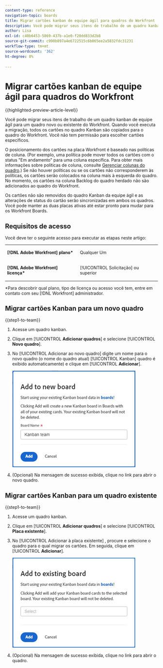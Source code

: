 ```yaml
---
content-type: reference
navigation-topic: boards
title: Migrar cartões kanban de equipe ágil para quadros do Workfront
description: Você pode migrar seus itens de trabalho de um quadro kanban de equipe ágil para um quadro novo ou existente do Workfront.
author: Lisa
exl-id: c40b6453-5869-437b-a1e0-f20dd833d2b8
source-git-commit: c990b897a4e6722515c6b065ee2a5832fdc31231
workflow-type: tm+mt
source-wordcount: '362'
ht-degree: 0%

---
```


# Migrar cartões kanban de equipe ágil para quadros do Workfront

{{highlighted-preview-article-level}}

Você pode migrar seus itens de trabalho de um quadro kanban de equipe ágil para um quadro novo ou existente do Workfront. Quando você executa a migração, todos os cartões no quadro Kanban são copiados para o quadro do Workfront. Você não tem permissão para escolher cartões específicos.

O posicionamento dos cartões na placa Workfront é baseado nas políticas de coluna. (Por exemplo, uma política pode mover todos os cartões com o status &quot;Em andamento&quot; para uma coluna específica. Para obter mais informações sobre políticas de coluna, consulte [Gerenciar colunas do quadro](/help/quicksilver/agile/get-started-with-boards/manage-board-columns.md).) Se não houver políticas ou se os cartões não corresponderem às políticas, os cartões serão colocados na coluna mais à esquerda do quadro. No momento, os cartões na coluna Backlog do quadro herdado não são adicionados ao quadro do Workfront.

Os cartões não são removidos do quadro Kanban da equipe ágil e as alterações de status do cartão serão sincronizadas em ambos os quadros. Você pode manter as duas placas ativas até estar pronto para mudar para os Workfront Boards.

## Requisitos de acesso

Você deve ter o seguinte acesso para executar as etapas neste artigo:

<table style="table-layout:auto">
 <col>
 </col>
 <col>
 </col>
 <tbody>
  <tr>
   <td role="rowheader"><strong>[!DNL Adobe Workfront] plano*</strong></td>
   <td> <p>Qualquer Um</p> </td>
  </tr>
  <tr>
   <td role="rowheader"><strong>[!DNL Adobe Workfront] licença*</strong></td>
   <td> <p>[!UICONTROL Solicitação] ou superior</p> </td>
  </tr>
 </tbody>
</table>

&#42;Para descobrir qual plano, tipo de licença ou acesso você tem, entre em contato com seu [!DNL Workfront] administrador.

## Migrar cartões Kanban para um novo quadro

{{step1-to-team}}

1. Acesse um quadro kanban.
1. Clique em [!UICONTROL **Adicionar quadros**] e selecione [!UICONTROL **Novo quadro**].
1. No [!UICONTROL Adicionar ao novo quadro] digite um nome para o novo quadro (o nome do quadro atual) [!UICONTROL Kanban] quadro é exibido automaticamente) e clique em [!UICONTROL **Adicionar**].

   ![Adicionar cartões Kanban ao novo quadro](assets/add-kanban-cards-to-new-board-dialog.png)

1. (Opcional) Na mensagem de sucesso exibida, clique no link para abrir o novo quadro.

## Migrar cartões Kanban para um quadro existente

{{step1-to-team}}

1. Acesse um quadro kanban.
1. Clique em [!UICONTROL **Adicionar quadros**] e selecione [!UICONTROL **Placa existente**].
1. No [!UICONTROL Adicionar à placa existente] , procure e selecione o quadro para o qual migrar os cartões. Em seguida, clique em [!UICONTROL **Adicionar**].

   ![Adicionar cartões Kanban ao quadro existente](assets/add-kanban-cards-to-existing-board-dialog.png)

1. (Opcional) Na mensagem de sucesso exibida, clique no link para abrir o quadro.

